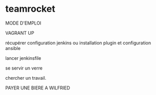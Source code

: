 # teamrocket


MODE D'EMPLOI

VAGRANT UP

récupérer configuration jenkins
  ou
installation plugin et configuration ansible

lancer jenkinsfile

se servir un verre

chercher un travail.

PAYER UNE BIERE A WILFRIED
